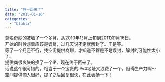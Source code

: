 ```yaml
---
title: "呼～回来了"
date: "2011-01-16"
categories: 
  - "blabla"
---
```


莫名奇妙的被墙了一个多月，从2010年12月上旬到2011的1月16日。  
开始的时候想着应该是误封，过几天说不定就解封了。于是等。  
等了一个月还不行，找空间提供商聊，才知道不管是不是误封，解封的可能性太小了。  
提供商很爽快的换了一个IP，现在终于回来了。  
话说这个很可惜的，相当于一个宝贵的IPv4地址又浪费了一个，阻碍生产力啊～  
空间提供商人很好，提了之后回复很快，在此表扬一下！
